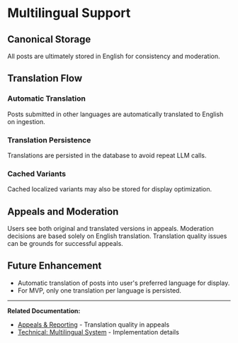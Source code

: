 # Multilingual Support

## Canonical Storage

All posts are ultimately stored in English for consistency and moderation.

## Translation Flow

### Automatic Translation
Posts submitted in other languages are automatically translated to English on ingestion.

### Translation Persistence
Translations are persisted in the database to avoid repeat LLM calls.

### Cached Variants
Cached localized variants may also be stored for display optimization.

## Appeals and Moderation

Users see both original and translated versions in appeals. Moderation decisions are based solely on English translation. Translation quality issues can be grounds for successful appeals.

## Future Enhancement

- Automatic translation of posts into user's preferred language for display.
- For MVP, only one translation per language is persisted.

---

**Related Documentation:**
- [Appeals & Reporting](./12-appeals-reporting.md) - Translation quality in appeals
- [Technical: Multilingual System](../technical-design/10-multilingual.md) - Implementation details
